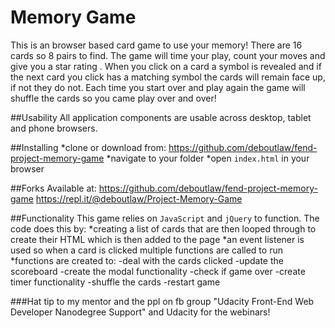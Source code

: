 # Memory Game
This is an browser based card game to use your memory! There are 16 cards so 8 pairs to find. The game will time your play, count your moves and give you a star rating .  When you click on a card a symbol is revealed and if the next card you click has a matching symbol the cards will remain face up, if not they do not. Each time you start over and play again the game will shuffle the cards so you came play over and over!

##Usability
All application components are usable across desktop, tablet and phone browsers.

##Installing
*clone or download from: https://github.com/deboutlaw/fend-project-memory-game
*navigate to your folder
*open `index.html` in your browser

##Forks
Available at:
https://github.com/deboutlaw/fend-project-memory-game
https://repl.it/@deboutlaw/Project-Memory-Game

##Functionality
This game relies on `JavaScript` and `jQuery`  to function.
The code does this by:
*creating a list of cards that are then looped through to create their HTML which is then added to the page
*an event listener is used so when a card is clicked  multiple functions are called to run
*functions are created to:
	-deal with the cards clicked
	-update the scoreboard
	-create the modal functionality
	-check if game over
	-create timer functionality
	-shuffle the cards
	-restart game

###Hat tip to my mentor and the ppl on fb group "Udacity Front-End Web Developer Nanodegree Support" and Udacity for the webinars!
